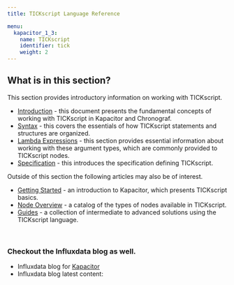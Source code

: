```yaml
---
title: TICKscript Language Reference

menu:
  kapacitor_1_3:
    name: TICKscript
    identifier: tick
    weight: 2
---
```


## What is in this section?

This section provides introductory information on working with TICKscript.  

   * [Introduction](introduction/) - this document presents the fundamental concepts of working with TICKscript in Kapacitor and Chronograf.
   * [Syntax](syntax/) - this covers the essentials of how TICKscript statements and structures are organized.
   * [Lambda Expressions](expr/) - this section provides essential information about working with these argument types, which are commonly provided to TICKscript nodes.
   * [Specification](spec/) - this introduces the specification defining TICKscript.

Outside of this section the following articles may also be of interest.

   * [Getting Started](/kapacitor/v1.3/introduction/getting_started/) - an introduction to Kapacitor, which presents TICKscript basics.
   * [Node Overview](/kapacitor/v1.3/nodes/) - a catalog of the types of nodes available in TICKscript.
   * [Guides](/kapacitor/v1.3/guides/) - a collection of intermediate to advanced solutions using the TICKscript language.

   <br/>

### Checkout the Influxdata blog as well.

   * Influxdata blog for [Kapacitor](https://www.influxdata.com/blog/category/tech/kapacitor/)
   * Influxdata blog latest content:

<script  type="text/javascript" src="/js/vendor/jquery-2.1.4.min.js"></script>
<script>
console.log('ahoj')

$.get('/feed', function (data) {
    let count = 0;
    $(data).find("item").each(function () { // or "item" or whatever suits your feed
        var el = $(this);
        if(count < 3){
           $(".article-content:eq(1)").append('<div><h4><a href="' + el.find("link").text() + '">' +
                                           el.find("title").text() + '</a></h4></p><p>' +
                                           el.find("pubDate").text() + '</p><p>' +
                                           el.find("description").text() +
                                           '</p></div>');

           count++;
           console.log("------------------------");
           console.log("title      : " + el.find("title").text());
           console.log("author     : " + el.find("author").text());
           console.log("description: " + el.find("description").text());
        }
    });
});
</script>
